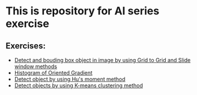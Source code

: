 # This is repository for AI series exercise
## Exercises:
* [Detect and bouding box object in image by using Grid to Grid and Slide window methods](https://github.com/HODUCVU/AI_series_exercise/tree/Grid-to-Grid)
* [Histogram of Oriented Gradient](https://github.com/HODUCVU/AI_series_exercise/tree/HOG)
* [Detect object by using Hu's moment method](https://github.com/HODUCVU/AI_series_exercise/tree/Hu'moment)
* [Detect objects by using K-means clustering method](https://github.com/HODUCVU/AI_series_exercise/tree/k-means-clustering)
